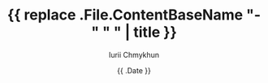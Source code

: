 ---
date: '{{ .Date }}'
draft: true
title: '{{ replace .File.ContentBaseName "-" " " | title }}'
author: Iurii Chmykhun
tags:
image:
description: Iurii's Website.
toc:
---